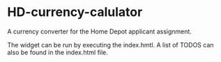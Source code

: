 
# HD-currency-calulator

A currency converter for the Home Depot applicant assignment.

The widget can be run by executing the index.hmtl. A list of TODOS can also be found in the index.html file.

